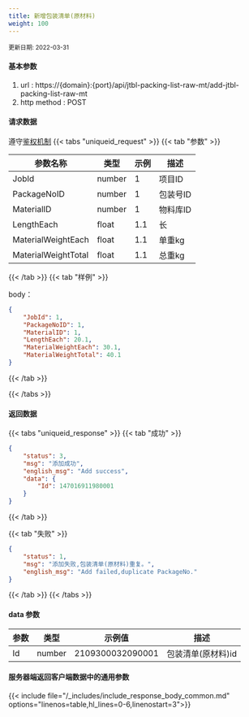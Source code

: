 ```yaml
---
title: 新增包装清单(原材料)
weight: 100
---
```


<small>更新日期: 2022-03-31</small>

#### 基本参数
1. url : https://{domain}:{port}/api/jtbl-packing-list-raw-mt/add-jtbl-packing-list-raw-mt
2. http method : POST

#### 请求数据
遵守[鉴权机制](/auth/)
{{< tabs "uniqueid_request" >}}
{{< tab "参数" >}} 

|  参数名称   |  类型 |  示例 |  描述 |
|  ----  | ----  | ----  | ----  |
|  JobId  | number  | 1  | 项目ID |
|  PackageNoID  | number  |  1 | 包装号ID |
|  MaterialID  | number  |  1 | 物料库ID | 
|  LengthEach  | float  |  1.1 | 长 |
|  MaterialWeightEach  | float  |  1.1 | 单重kg |
|  MaterialWeightTotal  | float  |  1.1 | 总重kg |

	 
{{< /tab >}}
{{< tab "样例" >}}


body： 

```json
{
    "JobId": 1,
    "PackageNoID": 1,
    "MaterialID": 1,
    "LengthEach": 20.1,
    "MaterialWeightEach": 30.1,
    "MaterialWeightTotal": 40.1
}
```
{{< /tab >}}

{{< /tabs >}}


#### 返回数据


{{< tabs "uniqueid_response" >}}
{{< tab "成功" >}} 
```json
{
    "status": 3,
    "msg": "添加成功",
    "english_msg": "Add success",
    "data": {
        "Id": 147016911980001
    }
}
```   
{{< /tab >}}

{{< tab "失败" >}}
```json
{
    "status": 1,
    "msg": "添加失败,包装清单(原材料)重复。",
    "english_msg": "Add failed,duplicate PackageNo."
}
```
{{< /tab >}}
{{< /tabs >}}
#### data 参数

|  参数   |  类型 |  示例值 |  描述 |
|  ----  | ----  | ----  |----  |
|  Id  | number  | 2109300032090001  | 包装清单(原材料)id  |

#### 服务器端返回客户端数据中的通用参数

{{< include file="/_includes/include_response_body_common.md"  options="linenos=table,hl_lines=0-6,linenostart=3">}}
